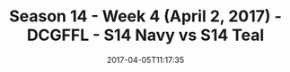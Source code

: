 ---
title: Season 14 - Week 4 (April 2, 2017) - DCGFFL - S14 Navy vs S14 Teal
teams-score:
- team: _teams/s14-navy.md
  score:
- team: _teams/s14-teal.md
  score: 26
mvp: Andy H. & Peter Pham
game-ball: Matt G. & Emily
season: 14
week: 4
date: '2017-04-05T11:17:35'
pageid: season-14-week-4-april-2-2017-5099-vs-5106
---